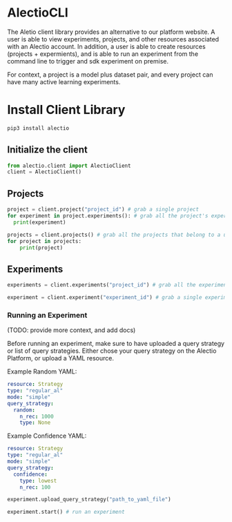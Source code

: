 # AlectioCLI

The Aletio client library provides an alternative to our platform website. A user is able to view experiments, projects, and other resources associated with an Alectio account. In addition, a user is able to create resources (projects + expermients), and is able to run an experiment from the command line to trigger and sdk experiment on premise.

For context, a project is a model plus dataset pair, and every project can have many active learning experiments. 


# Install Client Library 

```python
pip3 install alectio
```


## Initialize the client
```python
from alectio.client import AlectioClient
client = AlectioClient()
```

## Projects
```python
project = client.project("project_id") # grab a single project 
for experiment in project.experiments(): # grab all the project's experiemnts 
  print(experiment)
```

```python
projects = client.projects() # grab all the projects that belong to a user 
for project in projects:
    print(project)
```

## Experiments
```python
experiments = client.experiments("project_id") # grab all the experiments that belong to a project
```

```python
experiment = client.experiment("experiment_id") # grab a single experiment
```

### Running an Experiment

(TODO: provide more context, and add docs) <br>

Before running an experiment, make sure to have uploaded a query strategy or list of query strategies.
Either chose your query strategy on the Alectio Platform, or upload a YAML resource.

Example Random YAML:

```yaml
resource: Strategy
type: "regular_al"
mode: "simple"
query_strategy:
  random: 
    n_rec: 1000
    type: None 
```
Example Confidence YAML:
```yaml
resource: Strategy
type: "regular_al"
mode: "simple"
query_strategy:
  confidence:
    type: lowest
    n_rec: 100
```

```python
experiment.upload_query_strategy("path_to_yaml_file")
```


```python
experiment.start() # run an experiment 
```

